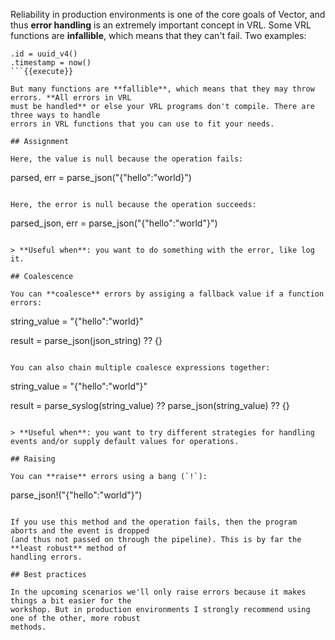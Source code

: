 Reliability in production environments is one of the core goals of Vector, and thus **error
handling** is an extremely important concept in VRL. Some VRL functions are **infallible**, which
means that they can't fail. Two examples:

```
.id = uuid_v4()
.timestamp = now()
```{{execute}}

But many functions are **fallible**, which means that they may throw errors. **All errors in VRL
must be handled** or else your VRL programs don't compile. There are three ways to handle
errors in VRL functions that you can use to fit your needs.

## Assignment

Here, the value is null because the operation fails:

```
parsed, err = parse_json("{\"hello\":\"world}")
```{{execute}}

Here, the error is null because the operation succeeds:

```
parsed_json, err = parse_json("{\"hello\":\"world\"}")
```{{execute}}

> **Useful when**: you want to do something with the error, like log it.

## Coalescence

You can **coalesce** errors by assiging a fallback value if a function errors:

```
string_value =  "{\"hello\":\"world}"

result = parse_json(json_string) ?? {}
```{{execute}}

You can also chain multiple coalesce expressions together:

```
string_value = "{\"hello\":\"world\"}"

result = parse_syslog(string_value) ?? parse_json(string_value) ?? {}
```{{execute}}

> **Useful when**: you want to try different strategies for handling events and/or supply default values for operations.

## Raising

You can **raise** errors using a bang (`!`):

```
parse_json!("{\"hello\":\"world\"}")
```{{execute}}

If you use this method and the operation fails, then the program aborts and the event is dropped
(and thus not passed on through the pipeline). This is by far the **least robust** method of
handling errors.

## Best practices

In the upcoming scenarios we'll only raise errors because it makes things a bit easier for the
workshop. But in production environments I strongly recommend using one of the other, more robust
methods.